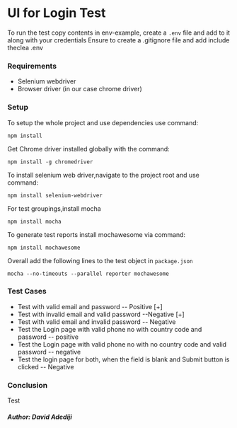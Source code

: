 # UI for Login Test

To run the test copy contents in env-example, create a `.env` file and add to it along with your credentials
Ensure to create a .gitignore file and add include theclea .env

### Requirements
- Selenium webdriver
- Browser driver (in our case chrome driver)

### Setup

To setup the whole project and use dependencies use command:
```
npm install
```
Get Chrome driver installed globally with the command:
```
npm install -g chromedriver
```

To install selenium web driver,navigate to the project root and use command:

```
npm install selenium-webdriver
```
For test groupings,install mocha
```
npm install mocha
```

To generate test reports install mochawesome via command:
```
npm install mochawesome
```
Overall add the following lines to the test object in `package.json`

```
mocha --no-timeouts --parallel reporter mochawesome
```

### Test Cases
- Test with valid email and password   -- Positive [+]
- Test with invalid email and valid password  --Negative [+]
- Test with valid email and invalid password   -- Negative
- Test the Login page with valid phone no with country code and password -- positive
- Test the Login page with valid phone no with no country code and valid password -- negative
- Test the login page for both, when the field is blank and Submit button is clicked -- Negative
### Conclusion
Test

##### Author: David Adediji